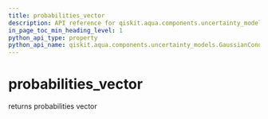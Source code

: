 ```yaml
---
title: probabilities_vector
description: API reference for qiskit.aqua.components.uncertainty_models.GaussianConditionalIndependenceModel.probabilities_vector
in_page_toc_min_heading_level: 1
python_api_type: property
python_api_name: qiskit.aqua.components.uncertainty_models.GaussianConditionalIndependenceModel.probabilities_vector
---
```


# probabilities\_vector

returns probabilities vector

